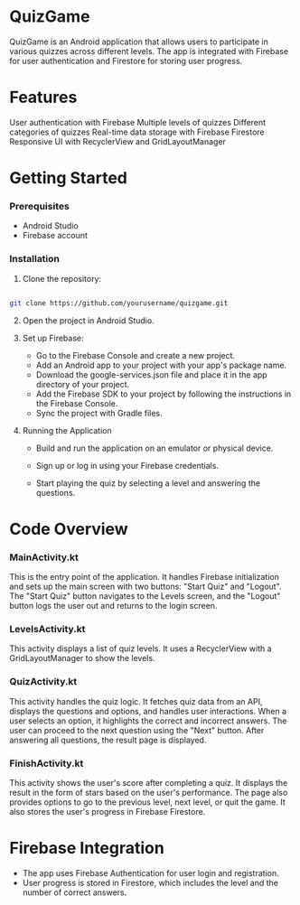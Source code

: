 # QuizGame
QuizGame is an Android application that allows users to participate in various quizzes across different levels. The app is integrated with Firebase for user authentication and Firestore for storing user progress.

# Features
User authentication with Firebase
Multiple levels of quizzes
Different categories of quizzes
Real-time data storage with Firebase Firestore
Responsive UI with RecyclerView and GridLayoutManager

# Getting Started
### Prerequisites
* Android Studio
* Firebase account
### Installation
 1. Clone the repository:
 ```bash

git clone https://github.com/yourusername/quizgame.git
 ```

2. Open the project in Android Studio.

3. Set up Firebase:
    - Go to the Firebase Console and create a new project.
    - Add an Android app to your project with your app's package name.
    - Download the google-services.json file and place it in the app directory of your project.
    - Add the Firebase SDK to your project by following the instructions in the Firebase Console.
    - Sync the project with Gradle files.

4. Running the Application
    - Build and run the application on an emulator or physical device.

    - Sign up or log in using your Firebase credentials.

    - Start playing the quiz by selecting a level and answering the questions.
  
# Code Overview
### MainActivity.kt
This is the entry point of the application. It handles Firebase initialization and sets up the main screen with two buttons: "Start Quiz" and "Logout". The "Start Quiz" button navigates to the Levels screen, and the "Logout" button logs the user out and returns to the login screen.

### LevelsActivity.kt
This activity displays a list of quiz levels. It uses a RecyclerView with a GridLayoutManager to show the levels.

### QuizActivity.kt
This activity handles the quiz logic. It fetches quiz data from an API, displays the questions and options, and handles user interactions. When a user selects an option, it highlights the correct and incorrect answers. The user can proceed to the next question using the "Next" button. After answering all questions, the result page is displayed.

### FinishActivity.kt
This activity shows the user's score after completing a quiz. It displays the result in the form of stars based on the user's performance. The page also provides options to go to the previous level, next level, or quit the game. It also stores the user's progress in Firebase Firestore.

# Firebase Integration
* The app uses Firebase Authentication for user login and registration.
* User progress is stored in Firestore, which includes the level and the number of correct answers.
